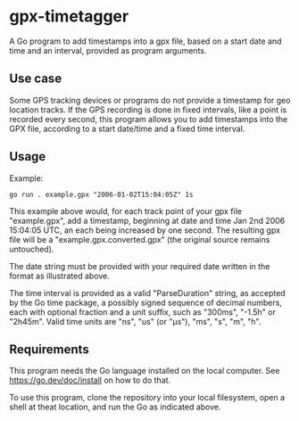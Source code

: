 # gpx-timetagger
A Go program to add timestamps into a gpx file, based on a start date and time and an interval, provided as program arguments.

## Use case
Some GPS tracking devices or programs do not provide a timestamp for geo location tracks.
If the GPS recording is done in fixed intervals, like a point is recorded every second, this program allows you to add timestamps into the GPX file, according to a start date/time and a fixed time interval.

## Usage
Example:
```
go run . example.gpx "2006-01-02T15:04:05Z" 1s
```
This example above would, for each track point of your gpx file "example.gpx", add a timestamp, beginning at date and time Jan 2nd 2006 15:04:05 UTC, an each being increased by one second. The resulting gpx file will be a "example.gpx.converted.gpx" (the original source remains untouched).

The date string must be provided with your required date written in the format as illustrated above. 

The time interval is provided as a valid "ParseDuration" string, as accepted by the Go time package, a possibly signed sequence of decimal numbers, each with optional fraction and a unit suffix, such as "300ms", "-1.5h" or "2h45m". Valid time units are "ns", "us" (or "µs"), "ms", "s", "m", "h". 

## Requirements
This program needs the Go language installed on the local computer. See https://go.dev/doc/install on how to do that.

To use this program, clone the repository into your local filesystem, open a shell at theat location, and run the Go as indicated above.